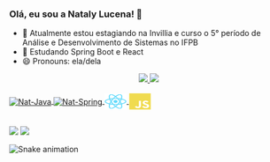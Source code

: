 ### Olá, eu sou a Nataly Lucena! 👋

- 🔭 Atualmente estou estagiando na Invillia e curso o 5° período de Análise e Desenvolvimento de Sistemas no IFPB
- 🌱 Estudando Spring Boot e React
- 😄 Pronouns: ela/dela

<div align="center">
  <a href="https://github.com/moreiranat">
  <img height="180em" src="https://github-readme-stats.vercel.app/api?username=moreiranat&show_icons=true&theme=dracula&include_all_commits=true&count_private=true"/>
  <img height="180em" src="https://github-readme-stats.vercel.app/api/top-langs/?username=moreiranat&layout=compact&langs_count=7&theme=dracula"/>
</div>

<div style="display: inline_block"><br>

  <img align="center" alt="Nat-Java" height="30" width="40" src="https://cdn.jsdelivr.net/gh/devicons/devicon/icons/java/java-original.svg" />   
  <img align="center" alt="Nat-Spring" height="30" width="40" src="https://cdn.jsdelivr.net/gh/devicons/devicon/icons/spring/spring-original.svg" />   
  <img align="center" alt="Nat-React" height="30" width="40" src="https://raw.githubusercontent.com/devicons/devicon/master/icons/react/react-original.svg">
  <img align="center" alt="Nat-Js" height="30" width="40" src="https://raw.githubusercontent.com/devicons/devicon/master/icons/javascript/javascript-plain.svg">

  ##
  
  <div> 
  <a href="https://www.linkedin.com/in/nataly-lucena-moreira/" target="_blank"><img src="https://img.shields.io/badge/-LinkedIn-%230077B5?style=for-the-badge&logo=linkedin&logoColor=white" target="_blank"></a> 
  <a href = "mailto:natalylucena.pb@gmail.com"><img src="https://img.shields.io/badge/-Gmail-%23333?style=for-the-badge&logo=gmail&logoColor=red" target="_blank"></a>
  
  ![Snake animation](https://github.com/moreiranat/moreiranat/blob/output/github-contribution-grid-snake.svg)
 
</div>

